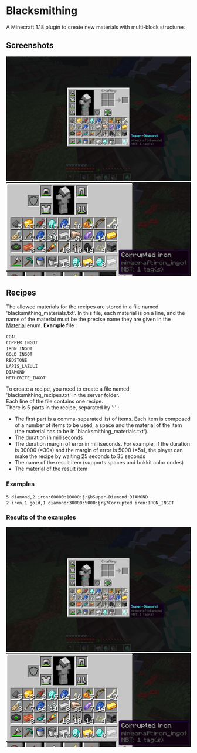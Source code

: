 
# Blacksmithing
A Minecraft 1.18 plugin to create new materials with multi-block structures
## Screenshots
![Screenshot 1](doc/images/Screen1.png)
![Screenshot 2](doc/images/Screen2.png)
## Recipes
The allowed materials for the recipes are stored in a file named 'blacksmithing_materials.txt'. In this file, each material is on a line, and the name of the material must be the precise name they are given in the [Material](https://hub.spigotmc.org/javadocs/bukkit/org/bukkit/Material.html#getMaterial(java.lang.String)) enum.
**Example file :**
```
COAL
COPPER_INGOT
IRON_INGOT
GOLD_INGOT
REDSTONE
LAPIS_LAZULI
DIAMOND
NETHERITE_INGOT
```
  
To create a recipe, you need to create a file named 'blacksmithing_recipes.txt' in the server folder.  
Each line of the file contains one recipe.  
There is 5 parts in the recipe, separated by ':' :
- The first part is a comma-separated list of items. Each item is composed of a number of items to be used, a space and the material of the item (the material has to be in 'blacksmithing_materials.txt').
- The duration in milliseconds
- The duration margin of error in milliseconds. For example, if the duration is 30000 (=30s) and the margin of error is 5000 (=5s), the player can make the recipe by waiting 25 seconds to 35 seconds
- The name of the result item (supports spaces and bukkit color codes)
- The material of the result item
### Examples
```
5 diamond,2 iron:60000:10000:§r§bSuper-Diamond:DIAMOND
2 iron,1 gold,1 diamond:30000:5000:§r§7Corrupted iron:IRON_INGOT
```
### Results of the examples
![Screenshot 1](doc/images/Screen1.png)
![Screenshot 2](doc/images/Screen2.png)
